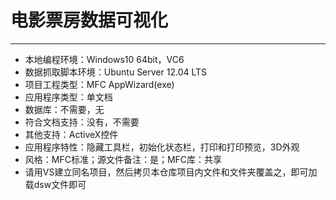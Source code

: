 # 电影票房数据可视化

---

- 本地编程环境：Windows10 64bit，VC6
- 数据抓取脚本环境：Ubuntu Server 12.04 LTS
- 项目工程类型：MFC AppWizard(exe)
- 应用程序类型：单文档
- 数据库：不需要，无
- 符合文档支持：没有，不需要
- 其他支持：ActiveX控件
- 应用程序特性：隐藏工具栏，初始化状态栏，打印和打印预览，3D外观
- 风格：MFC标准；源文件备注：是；MFC库：共享
- 请用VS建立同名项目，然后拷贝本仓库项目内文件和文件夹覆盖之，即可加载dsw文件即可
